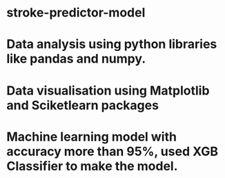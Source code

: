 # stroke-predictor-model
# Data analysis using python libraries like pandas and numpy.
# Data visualisation using Matplotlib and Sciketlearn packages
# Machine learning model with accuracy more than 95%, used XGB Classifier to make the model.
